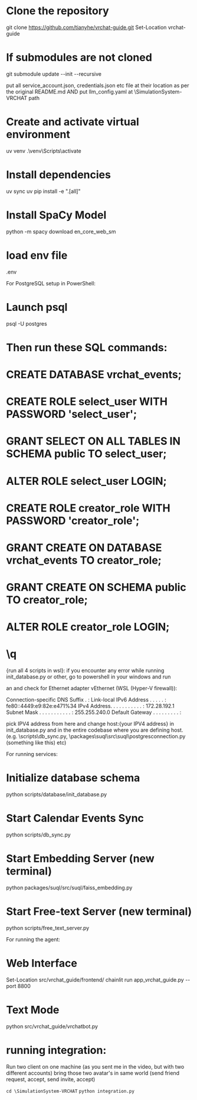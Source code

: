 # Clone the repository
git clone https://github.com/tianyhe/vrchat-guide.git
Set-Location vrchat-guide

# If submodules are not cloned
git submodule update --init --recursive

put all service_account.json, credentials.json etc file at their location as per the original README.md
AND
put llm_config.yaml at \SimulationSystem-VRCHAT path


# Create and activate virtual environment
uv venv
.\venv\Scripts\activate

# Install dependencies
uv sync
uv pip install -e ".[all]"

# Install SpaCy Model
python -m spacy download en_core_web_sm

# load env file
.env


For PostgreSQL setup in PowerShell:

# Launch psql
psql -U postgres

# Then run these SQL commands:
# CREATE DATABASE vrchat_events;
# CREATE ROLE select_user WITH PASSWORD 'select_user';
# GRANT SELECT ON ALL TABLES IN SCHEMA public TO select_user;
# ALTER ROLE select_user LOGIN;
# CREATE ROLE creator_role WITH PASSWORD 'creator_role';
# GRANT CREATE ON DATABASE vrchat_events TO creator_role;
# GRANT CREATE ON SCHEMA public TO creator_role;
# ALTER ROLE creator_role LOGIN;
# \q


{run all 4 scripts in wsl}:
if you encounter any error while running init_database.py or other,
go to powershell in your windows and run

an and check for
Ethernet adapter vEthernet (WSL (Hyper-V firewall)):

   Connection-specific DNS Suffix  . :
   Link-local IPv6 Address . . . . . : fe80::4449:e9:82e:e471%34
   IPv4 Address. . . . . . . . . . . : 172.28.192.1
   Subnet Mask . . . . . . . . . . . : 255.255.240.0
   Default Gateway . . . . . . . . . :

pick IPV4 address from here and change
host:{your IPV4 address} in init_database.py and in the entire codebase where you are defining host. (e.g. \scripts\db_sync.py, \packages\suql\src\suql\postgresconnection.py (something like this) etc)

For running services:
# Initialize database schema
python scripts/database/init_database.py

# Start Calendar Events Sync
python scripts/db_sync.py

# Start Embedding Server (new terminal)
python packages/suql/src/suql/faiss_embedding.py

# Start Free-text Server (new terminal)
python scripts/free_text_server.py



For running the agent:
# Web Interface
Set-Location src/vrchat_guide/frontend/
chainlit run app_vrchat_guide.py --port 8800

# Text Mode
python src/vrchat_guide/vrchatbot.py


# running integration:
Run two client on one machine (as you sent me in the video, but with two different accounts)
bring those two avatar's in same world (send friend request, accept, send invite, accept)

`cd \SimulationSystem-VRCHAT`
`python integration.py`
